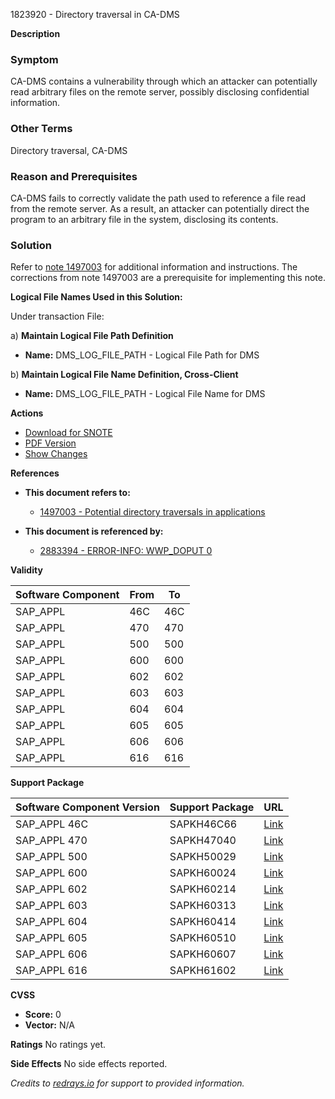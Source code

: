 1823920 - Directory traversal in CA-DMS

**Description**

### Symptom
CA-DMS contains a vulnerability through which an attacker can potentially read arbitrary files on the remote server, possibly disclosing confidential information.

### Other Terms
Directory traversal, CA-DMS

### Reason and Prerequisites
CA-DMS fails to correctly validate the path used to reference a file read from the remote server. As a result, an attacker can potentially direct the program to an arbitrary file in the system, disclosing its contents.

### Solution
Refer to [note 1497003](https://me.sap.com/notes/1497003) for additional information and instructions. The corrections from note 1497003 are a prerequisite for implementing this note.

**Logical File Names Used in this Solution:**

Under transaction File:

a) **Maintain Logical File Path Definition**
- **Name:** DMS_LOG_FILE_PATH - Logical File Path for DMS

b) **Maintain Logical File Name Definition, Cross-Client**
- **Name:** DMS_LOG_FILE_PATH - Logical File Name for DMS

**Actions**
- [Download for SNOTE](https://notesdownloads.sap.com/note/0040000010779772017)
- [PDF Version](https://userapps.support.sap.com/sap/support/sfm/notes/print/0001823920?language=en-US&token=AF17E980DFA9A616F34434DBAC5D68B5)
- [Show Changes](https://me.sap.com/notesLatestChanges/0001823920/E/diff)

**References**

- **This document refers to:**
  - [1497003 - Potential directory traversals in applications](https://me.sap.com/notes/1497003)

- **This document is referenced by:**
  - [2883394 - ERROR-INFO: WWP_DOPUT 0](https://me.sap.com/notes/2883394)

**Validity**

| Software Component | From | To  |
|--------------------|------|-----|
| SAP_APPL           | 46C  | 46C |
| SAP_APPL           | 470  | 470 |
| SAP_APPL           | 500  | 500 |
| SAP_APPL           | 600  | 600 |
| SAP_APPL           | 602  | 602 |
| SAP_APPL           | 603  | 603 |
| SAP_APPL           | 604  | 604 |
| SAP_APPL           | 605  | 605 |
| SAP_APPL           | 606  | 606 |
| SAP_APPL           | 616  | 616 |

**Support Package**

| Software Component Version | Support Package | URL |
|----------------------------|-----------------|-----|
| SAP_APPL 46C               | SAPKH46C66      | [Link](https://me.sap.com/supportpackage/SAPKH46C66) |
| SAP_APPL 470               | SAPKH47040      | [Link](https://me.sap.com/supportpackage/SAPKH47040) |
| SAP_APPL 500               | SAPKH50029      | [Link](https://me.sap.com/supportpackage/SAPKH50029) |
| SAP_APPL 600               | SAPKH60024      | [Link](https://me.sap.com/supportpackage/SAPKH60024) |
| SAP_APPL 602               | SAPKH60214      | [Link](https://me.sap.com/supportpackage/SAPKH60214) |
| SAP_APPL 603               | SAPKH60313      | [Link](https://me.sap.com/supportpackage/SAPKH60313) |
| SAP_APPL 604               | SAPKH60414      | [Link](https://me.sap.com/supportpackage/SAPKH60414) |
| SAP_APPL 605               | SAPKH60510      | [Link](https://me.sap.com/supportpackage/SAPKH60510) |
| SAP_APPL 606               | SAPKH60607      | [Link](https://me.sap.com/supportpackage/SAPKH60607) |
| SAP_APPL 616               | SAPKH61602      | [Link](https://me.sap.com/supportpackage/SAPKH61602) |

**CVSS**

- **Score:** 0
- **Vector:** N/A

**Ratings**
No ratings yet.

**Side Effects**
No side effects reported.

_Credits to [redrays.io](https://redrays.io) for support to provided information._